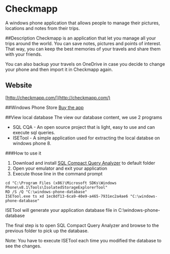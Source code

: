 # Checkmapp
A windows phone application that allows people to manage their pictures, locations and notes from their trips.

##Description
Checkmapp is an application that let you manage all your trips around the world. You can save notes, pictures and points of interest. That way, you can keep the best memories of your travels and share them with your friends.

You can also backup your travels on OneDrive in case you decide to change your phone and then import it in Checkmapp again. 

## Website
[http://checkmapp.com/](http://checkmapp.com/)

##Windows Phone Store
[Buy the app](https://www.windowsphone.com/en-us/store/app/checkmapp/f4c51a4a-35ef-4e72-a5c5-f9c8d0a4ebbd)

##View local database
The view our database content, we use 2 programs
* SQL CQA - An open source project that is light, easy to use and can execute sql queries.
* ISETool - A simple application used for extracting the local databse on windows phone 8.

###How to use it
1. Download and install [SQL Compact Query Analyzer](https://sqlcequery.codeplex.com/) to default folder
2. Open your emulator and exit your application
3. Execute those line in the command prompt

```
cd "C:\Program Files (x86)\Microsoft SDKs\Windows Phone\v8.1\Tools\IsolatedStorageExplorerTool"
RD /S /Q "C:\windows-phone-database"
ISETool.exe ts xd 1ec8df13-6ca9-40e9-a465-7931ec2a4ae6 "C:\windows-phone-database"
```

ISETool will generate your application database file in C:\windows-phone-database

The final step is to open SQL Compact Query Analyzer and browse to the previous folder to pick up the database.

Note: You have to execute ISETool each time you modified the database to see the changes.
